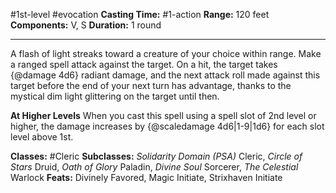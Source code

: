 #1st-level #evocation
**Casting Time:** #1-action
**Range:** 120 feet
**Components:** V, S
**Duration:** 1 round

---

A flash of light streaks toward a creature of your choice within range. Make a ranged spell attack against the target. On a hit, the target takes {@damage 4d6} radiant damage, and the next attack roll made against this target before the end of your next turn has advantage, thanks to the mystical dim light glittering on the target until then.

**At Higher Levels**
When you cast this spell using a spell slot of 2nd level or higher, the damage increases by {@scaledamage 4d6|1-9|1d6} for each slot level above 1st.

**Classes:** #Cleric
**Subclasses:** *Solidarity Domain (PSA)* Cleric, *Circle of Stars* Druid, *Oath of Glory* Paladin, *Divine Soul* Sorcerer, *The Celestial* Warlock
**Feats:** Divinely Favored, Magic Initiate, Strixhaven Initiate
